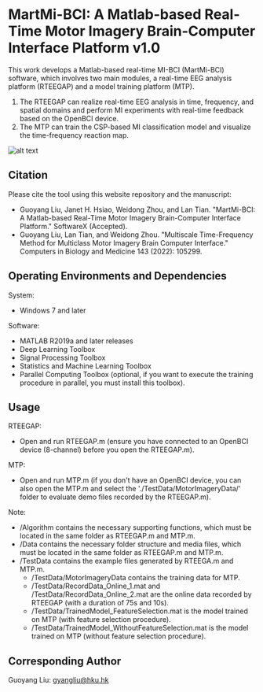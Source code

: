 # MartMi-BCI: A Matlab-based Real-Time Motor Imagery Brain-Computer Interface Platform v1.0

This work develops a Matlab-based real-time MI-BCI (MartMi-BCI) software, which involves two main modules, a real-time EEG analysis platform (RTEEGAP) and a model training platform (MTP). 
1. The RTEEGAP can realize real-time EEG analysis in time, frequency, and spatial domains and perform MI experiments with real-time feedback based on the OpenBCI device. 
2. The MTP can train the CSP-based MI classification model and visualize the time-frequency reaction map.

![alt text](https://github.com/GitVirTer/MartMi-BCI/blob/main/Data/Picture/BCI_Analyzer_All.png?raw=true)

## Citation

Please cite the tool using this website repository and the manuscript:

- Guoyang Liu, Janet H. Hsiao, Weidong Zhou, and Lan Tian. "MartMi-BCI: A Matlab-based Real-Time Motor Imagery Brain-Computer Interface Platform." SoftwareX (Accepted).
- Guoyang Liu, Lan Tian, and Weidong Zhou. "Multiscale Time-Frequency Method for Multiclass Motor Imagery Brain Computer Interface." Computers in Biology and Medicine 143 (2022): 105299.


## Operating Environments and Dependencies

System:
- Windows 7 and later

Software:
- MATLAB R2019a and later releases
- Deep Learning Toolbox
- Signal Processing Toolbox
- Statistics and Machine Learning Toolbox
- Parallel Computing Toolbox (optional, if you want to execute the training procedure in parallel, you must install this toolbox).

## Usage

RTEEGAP:
- Open and run RTEEGAP.m (ensure you have connected to an OpenBCI device (8-channel) before you open the RTEEGAP.m).

MTP:
- Open and run MTP.m (if you don't have an OpenBCI device, you can also open the MTP.m and select the './TestData/MotorImageryData/' folder to evaluate demo files recorded by the RTEEGAP.m).

Note:
- /Algorithm contains the necessary supporting functions, which must be located in the same folder as RTEEGAP.m and MTP.m.
- /Data contains the necessary folder structure and media files, which must be located in the same folder as RTEEGAP.m and MTP.m.
- /TestData contains the example files generated by RTEEGA.m and MTP.m.
  - /TestData/MotorImageryData contains the training data for MTP.
  - /TestData/RecordData_Online_1.mat and /TestData/RecordData_Online_2.mat are the online data recorded by RTEEGAP (with a duration of 75s and 10s).
  - /TestData/TrainedModel_FeatureSelection.mat is the model trained on MTP (with feature selection procedure).
  - /TestData/TrainedModel_WithoutFeatureSelection.mat is the model trained on MTP (without feature selection procedure).

## Corresponding Author

Guoyang Liu: gyangliu@hku.hk


